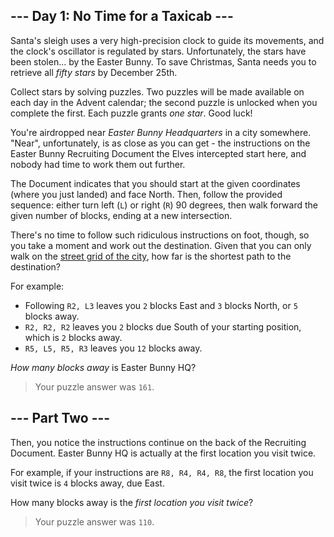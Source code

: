 ## \-\-\- Day 1: No Time for a Taxicab \-\-\-

Santa's sleigh uses a very high\-precision clock to guide its movements, and the clock's oscillator is regulated by stars. Unfortunately, the stars have been stolen... by the Easter Bunny. To save Christmas, Santa needs you to retrieve all *fifty stars* by December 25th.


Collect stars by solving puzzles. Two puzzles will be made available on each day in the Advent calendar; the second puzzle is unlocked when you complete the first. Each puzzle grants *one star*. Good luck!


You're airdropped near *Easter Bunny Headquarters* in a city somewhere. "Near", unfortunately, is as close as you can get \- the instructions on the Easter Bunny Recruiting Document the Elves intercepted start here, and nobody had time to work them out further.


The Document indicates that you should start at the given coordinates (where you just landed) and face North. Then, follow the provided sequence: either turn left (`L`) or right (`R`) 90 degrees, then walk forward the given number of blocks, ending at a new intersection.


There's no time to follow such ridiculous instructions on foot, though, so you take a moment and work out the destination. Given that you can only walk on the [street grid of the city](https://en.wikipedia.org/wiki/Taxicab_geometry), how far is the shortest path to the destination?


For example:


- Following `R2, L3` leaves you `2` blocks East and `3` blocks North, or `5` blocks away.
- `R2, R2, R2` leaves you `2` blocks due South of your starting position, which is `2` blocks away.
- `R5, L5, R5, R3` leaves you `12` blocks away.


*How many blocks away* is Easter Bunny HQ?



> Your puzzle answer was `161`.

## \-\-\- Part Two \-\-\-

Then, you notice the instructions continue on the back of the Recruiting Document. Easter Bunny HQ is actually at the first location you visit twice.


For example, if your instructions are `R8, R4, R4, R8`, the first location you visit twice is `4` blocks away, due East.


How many blocks away is the *first location you visit twice*?



> Your puzzle answer was `110`.

